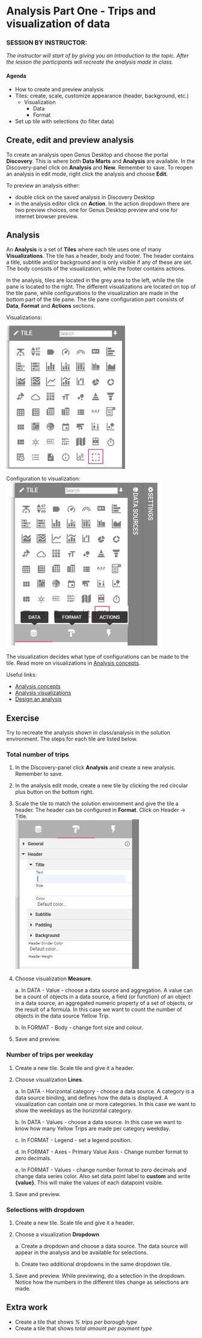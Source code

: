 
# Analysis Part One - Trips and visualization of data

### SESSION BY INSTRUCTOR: 
_The instructor will start of by giving you an introduction to the topic. After the lesson the participants will recreate the analysis made in class._

#### Agenda 

- How to create and preview analysis
- Tiles: create, scale, customize appearance (header, background, etc.)
	- Visualization
		- Data
		- Format 
- Set up tile with selections (to filter data)

## Create, edit and preview analysis

To create an analysis open Genus Desktop and choose the portal **Discovery**. This is where both **Data Marts** and **Analysis** are available. In the Discovery-panel click on **Analysis** and **New**. Remember to save. To reopen an analysis in edit mode, right click the analysis and choose **Edit**.  

To preview an analysis either: 

- double click on the saved analysis in Discovery Desktop
- in the analysis editor click on **Action**. In the action dropdown there are two preview choices, one for Genus Desktop preview and one for internet browser preview.   

## Analysis 

An **Analysis** is a set of **Tiles** where each tile uses one of many **Visualizations**. The tile has a header, body and footer. The header contains a title, subtitle and/or background and is only visible if any of these are set. The body consists of the visualization, while the footer contains actions.  

In the analysis, tiles are located in the grey area to the left, while the tile pane is located to the right. The different visualizations are located on top of the tile pane, while configurations to the visualization are made in the bottom part of the tile pane. The tile pane configuration part consists of **Data**, **Format** and **Actions** sections. 

Visualizations:  
![tile_visualizations.jpg](media/tile_visualizations.jpg) 

Configuration to visualization:  
![tile_pane.jpg](media/tile_pane.jpg) 

The visualization decides what type of configurations can be made to the tile. Read more on visualizations in [Analysis concepts](https://docs.genus.no/users/analyze-report-and-discover/analysis/concepts.html).  

Useful links: 
- [Analysis concepts](https://docs.genus.no/users/analyze-report-and-discover/analysis/concepts.html) 
- [Analysis visualizations](https://docs.genus.no/users/analyze-report-and-discover/analysis/visualizations.html)
- [Design an analysis](https://docs.genus.no/users/analyze-report-and-discover/analysis/designer/index.html) 

## Exercise  
Try to recreate the analysis shown in class/analysis in the solution environment. The steps for each tile are listed below.  

### Total number of trips

1. In the Discovery-panel click **Analysis** and create a new analysis. Remember to save.  

2. In the analysis edit mode, create a new tile by clicking the red circular plus button on the bottom right. 

3. Scale the tile to match the solution environment and give the tile a header. The header can be 		configured in **Format**. Click on Header -> Title.  
![tile_header.jpg](media/tile_header.jpg)  

4. Choose visualization **Measure**.
	
    a. In DATA - Value - choose a data source and aggregation. A value can be a count of objects in a data source, a field (or function) of an object in a data source, an aggregated numeric property of a set of objects, or the result of a formula. In this case we want to count the number of objects in the data source Yellow Trip.  
	
    b. In FORMAT - Body - change font size and colour.

5. Save and preview.

### Number of trips per weekday

1. Create a new tile. Scale tile and give it a header. 

2. Choose visualization **Lines**.

    a. In DATA - Horizontal category - choose a data source. A category is a data source binding, and defines how the data is displayed. A visualization can contain one or more categories. In this case we want to show the weekdays as the horizontal category.  

    b. In DATA - Values - choose a data source. In this case we want to know how many Yellow Trips are made per category weekday.

    c. In FORMAT - Legend - set a legend position. 

    d. In FORMAT - Axes - Primary Value Axis - Change number format to zero decimals.

    e. In FORMAT - Values - change number format to zero decimals and change data series color. Also set data point label to **custom** and write **{value}**. This will make the values of each datapoint visible. 

3. Save and preview. 

### Selections with dropdown

1. Create a new tile. Scale tile and give it a header. 

2. Choose a visualization **Dropdown**
	
    a. Create a dropdown and choose a data source. The data source will appear in the analysis and be available for selections.  

    b. Create two additional dropdowns in the same dropdown tile.  

3. Save and preview. While previewing, do a selection in the dropdown. Notice how the numbers in the different tiles change as selections are made. 

## Extra work 

- Create a tile that shows _% trips per borough type_ 
- Create a tile that shows _total amount per payment type_

